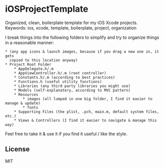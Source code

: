iOSProjectTemplate
==================

Organized, clean, boilerplate template for my iOS Xcode projects.
Keywords: ios, xcode, template, boilerplate, project, organization

I break things into the following folders to simplify and try to organize things
in a reasonable manner:

	* (any app icons & launch images, because if you drag a new one in, it gets
	  copied to this location anyway)
	* Project Root Folder
		* AppDelegate.h/.m
		* AppViewController.h/.m (root controller)
		* Constants.h/.m (according to best practices)
		* Functions.h (useful utility functions)
		* Libraries (any third party libraries you might use)
		* Models (self-explanatory, according to MVC pattern)
		* Resources
			* images (all lumped in one big folder, I find it easier to manage & update)
			* fonts
		* Supporting Files (the plist, .pch, main.m, default system files, etc.)
		* Views & Controllers (I find it easier to navigate & manage this way)

Feel free to take it & use it if you find it useful / like the style.

License
-------
MIT

